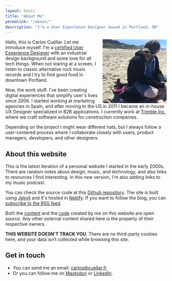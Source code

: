 ```yaml
---
layout: basic
title: "About Me"
permalink: "/about/"
description: "I'm a User Experience Designer based in Portland, OR"
---
```


<img src="/assets/images/141.jpg" alt="picture with my dog" class="portrait of carlos cuellar" class="aspect-square rotate-3 rounded-2xl bg-slate-100 object-cover dark:bg-slate-800" width="200" height="200" style="float:right;margin-left:1rem">

Hello, this is Carlos Cuéllar. Let me introduce myself. I'm a [certified User Experience Designer](/assets/certificates/nng-ux-certificate-cuellar.pdf) with an industrial design background and some love for all tech things. When not staring at a screen, I listen to classic alternative rock music records and I try to find good food in downtown Portland.

Now, the work stuff. I've been creating digital experiences that simplify user's lives since 2006. I started working at marketing agencies in Spain, and after moving to the US in 2011 I became an in-house UX Designer specialized in B2B applications. I currently work at [Trimble Inc.](https://construction.trimble.com/en) where we craft software solutions for construction companies.

Depending on the project I might wear different hats, but I always follow a user-centered process where I collaborate closely with users, product managers, developers, and other designers. 

## About this website

This is the latest iteration of a personal website I started in the early 2000s. There are random notes about design, music, and technology, and also links to resources I find interesting. In this new version, I'm also adding links to my music podcast.

You can check the source code at this [Github repository](https://github.com/cuellarfr/cuellarfr.github.io). The site is built using [Jekyll](https://jekyllrb.com/) and it's hosted in [Netlify](https://netlify.com/). If you want to follow the blog, you can [subscribe to the RSS feed](/feed.xml).

Both the [content](https://creativecommons.org/licenses/by-sa/4.0/) and the [code](https://github.com/cuellarfr/cuellarfr.github.io/blob/master/LICENSE.md) created by me on this website are open source. Any other external content shared here is the property of their respective owners.

**THIS WEBSITE DOESN'T TRACK YOU**. There are no third-party cookies here, and your data isn’t collected while browsing this site.

## Get in touch
- You can send me an email: [carlos@cuellar.fr](mailto:carlos@cuellar.fr)
- Or you can follow me on [Mastodon](https://social.vivaldi.net/@cuellarfr) or [LinkedIn](https://www.linkedin.com/in/cuellarfr).
